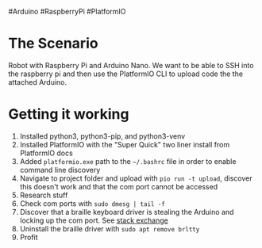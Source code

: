 #Arduino #RaspberryPi #PlatformIO

# The Scenario
Robot with Raspberry Pi and Arduino Nano. We want to be able to SSH into the raspberry pi and then use the PlatformIO CLI to upload code the the attached Arduino. 
# Getting it working
1) Installed python3, python3-pip, and python3-venv 
2) Installed PlatformIO with the "Super Quick" two liner install from PlatformIO docs
3) Added `platformio.exe` path to the `~/.bashrc` file in order to enable command line discovery
4) Navigate to project folder and upload with `pio run -t upload`, discover this doesn't work and that the com port cannot be accessed
5) Research stuff
6) Check com ports with `sudo dmesg | tail -f` 
7) Discover that a braille keyboard driver is stealing the Arduino and locking up the com port. See [stack exchange](https://askubuntu.com/a/1419499)
8) Uninstall the braille driver with `sudo apt remove brltty`
9) Profit